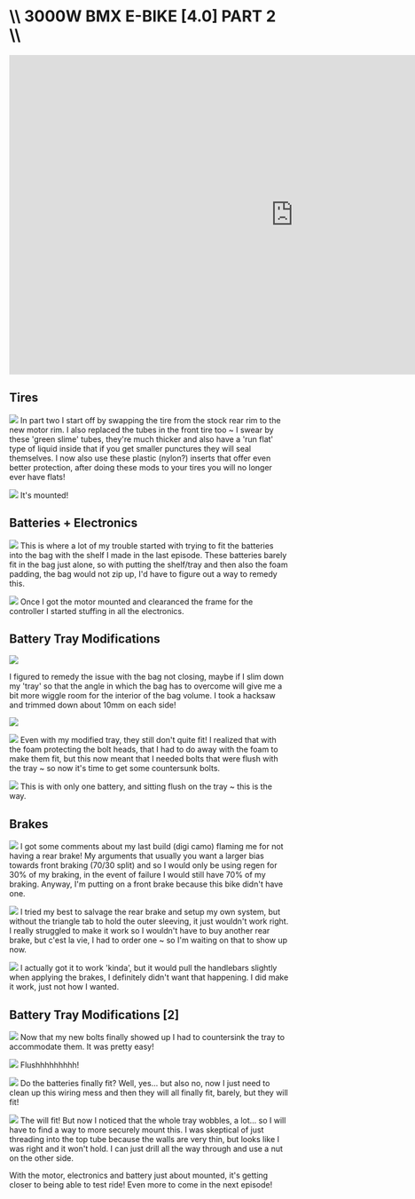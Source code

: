 # \\\ 3000W BMX E-BIKE [4.0] PART 2 \\\

<iframe width="1024" height="576" src="https://www.youtube.com/embed/FbW5f8krzgM" title="YouTube video player" frameborder="0" allow="accelerometer; autoplay; clipboard-write; encrypted-media; gyroscope; picture-in-picture" allowfullscreen></iframe>

## Tires

![](motortire.jpg)
In part two I start off by swapping the tire from the stock rear rim to the new motor rim. I also replaced the tubes in the front tire too ~ I swear by these 'green slime' tubes, they're much thicker and also have a 'run flat' type of liquid inside that if you get smaller punctures they will seal themselves. I now also use these plastic (nylon?) inserts that offer even better protection, after doing these mods to your tires you will no longer ever have flats! 

![](mounted.jpg)
It's mounted!

## Batteries + Electronics

![](fitment.jpg)
This is where a lot of my trouble started with trying to fit the batteries into the bag with the shelf I made in the last episode. These batteries barely fit in the bag just alone, so with putting the shelf/tray and then also the foam padding, the bag would not zip up, I'd have to figure out a way to remedy this. 

![](electronics.jpg)
Once I got the motor mounted and clearanced the frame for the controller I started stuffing in all the electronics. 

## Battery Tray Modifications

![](battray.jpg)

I figured to remedy the issue with the bag not closing, maybe if I slim down my 'tray' so that the angle in which the bag has to overcome will give me a bit more wiggle room for the interior of the bag volume. I took a hacksaw and trimmed down about 10mm on each side! 

![](battray2.jpg)

![](batteries2.jpg)
Even with my modified tray, they still don't quite fit! I realized that with the foam protecting the bolt heads, that I had to do away with the foam to make them fit, but this now meant that I needed bolts that were flush with the tray ~ so now it's time to get some countersunk bolts. 

![](closer.jpg)
This is with only one battery, and sitting flush on the tray ~ this is the way. 

## Brakes

![](frontbrake.jpg)
I got some comments about my last build (digi camo) flaming me for not having a rear brake! My arguments that usually you want a larger bias towards front braking (70/30 split) and so I would only be using regen for 30% of my braking, in the event of failure I would still have 70% of my braking. Anyway, I'm putting on a front brake because this bike didn't have one. 

![](rearbrake.jpg)
I tried my best to salvage the rear brake and setup my own system, but without the triangle tab to hold the outer sleeving, it just wouldn't work right. I really struggled to make it work so I wouldn't have to buy another rear brake, but c'est la vie, I had to order one ~ so I'm waiting on that to show up now. 

![](rearbrake2.jpg)
I actually got it to work 'kinda', but it would pull the handlebars slightly when applying the brakes, I definitely didn't want that happening. I did make it work, just not how I wanted. 

## Battery Tray Modifications [2]

![](sunk.jpg)
Now that my new bolts finally showed up I had to countersink the tray to accommodate them. It was pretty easy! 

![](flush.jpg)
Flushhhhhhhhh!

![](testfit.jpg)
Do the batteries finally fit? Well, yes... but also no, now I just need to clean up this wiring mess and then they will all finally fit, barely, but they will fit! 

![](fit2.jpg)
The will fit! But now I noticed that the whole tray wobbles, a lot... so I will have to find a way to more securely mount this. I was skeptical of just threading into the top tube because the walls are very thin, but looks like I was right and it won't hold. I can just drill all the way through and use a nut on the other side. 

With the motor, electronics and battery just about mounted, it's getting closer to being able to test ride! Even more to come in the next episode!
